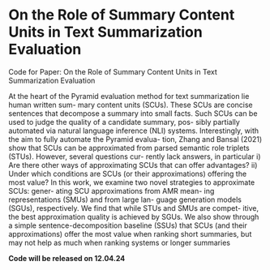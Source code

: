 # On the Role of Summary Content Units in Text Summarization Evaluation

Code for Paper: On the Role of Summary Content Units in Text Summarization Evaluation

At the heart of the Pyramid evaluation method
for text summarization lie human written sum-
mary content units (SCUs). These SCUs are
concise sentences that decompose a summary
into small facts. Such SCUs can be used to
judge the quality of a candidate summary, pos-
sibly partially automated via natural language
inference (NLI) systems. Interestingly, with
the aim to fully automate the Pyramid evalua-
tion, Zhang and Bansal (2021) show that SCUs
can be approximated from parsed semantic role
triplets (STUs). However, several questions cur-
rently lack answers, in particular i) Are there
other ways of approximating SCUs that can
offer advantages? ii) Under which conditions
are SCUs (or their approximations) offering
the most value? In this work, we examine two
novel strategies to approximate SCUs: gener-
ating SCU approximations from AMR mean-
ing representations (SMUs) and from large lan-
guage generation models (SGUs), respectively.
We find that while STUs and SMUs are compet-
itive, the best approximation quality is achieved
by SGUs. We also show through a simple
sentence-decomposition baseline (SSUs) that
SCUs (and their approximations) offer the most
value when ranking short summaries, but may
not help as much when ranking systems or
longer summaries

**Code will be released on 12.04.24**
